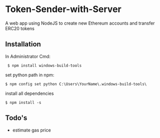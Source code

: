 # Token-Sender-with-Server
A web app using NodeJS to create new Ethereum accounts and transfer ERC20 tokens

## Installation
In Administrator Cmd:

``` $ npm install windows-build-tools```

set python path in npm:

``` $ npm config set python C:\Users\YourName\.windows-build-tools\ ```

install all dependencies

``` $ npm install -s ```

## Todo's
- estimate gas price
